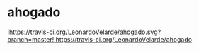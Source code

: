 # ahogado
!https://travis-ci.org/LeonardoVelarde/ahogado.svg?branch=master!:https://travis-ci.org/LeonardoVelarde/ahogado
